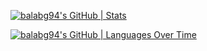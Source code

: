 [![balabg94's GitHub | Stats](https://stats.quira.sh/balabg94/github?theme=dark)](https://quira.sh?utm_source=widgets&utm_campaign=balabg94)

[![balabg94's GitHub | Languages Over Time](https://stats.quira.sh/balabg94/languages-over-time?theme=dark)](https://quira.sh?utm_source=widgets&utm_campaign=balabg94)
